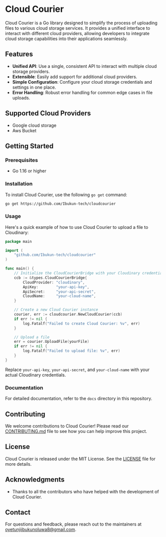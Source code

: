# Cloud Courier

Cloud Courier is a Go library designed to simplify the process of uploading files to various cloud storage services.
It provides a unified interface to interact with different cloud providers, allowing developers to integrate cloud storage capabilities into their applications seamlessly.

## Features

- **Unified API**: Use a single, consistent API to interact with multiple cloud storage providers.
- **Extensible**: Easily add support for additional cloud providers.
- **Simple Configuration**: Configure your cloud storage credentials and settings in one place.
- **Error Handling**: Robust error handling for common edge cases in file uploads.

## Supported Cloud Providers

- Google cloud storage
- Aws Bucket

## Getting Started

### Prerequisites

- Go 1.16 or higher

### Installation

To install Cloud Courier, use the following `go get` command:

```sh
go get https://github.com/Ibukun-tech/cloudcourier
```

### Usage

Here's a quick example of how to use Cloud Courier to upload a file to Cloudinary:

```go
package main

import (
    "github.com/Ibukun-tech/cloudcourier"
)

func main() {
    // Initialize the CloudCourierBridge with your Cloudinary credentials
    ccb := &types.CloudCourierBridge{
        CloudProvider: "cloudinary",
        ApiKey:        "your-api-key",
        ApiSecret:     "your-api-secret",
        CloudName:     "your-cloud-name",
    }

    // Create a new Cloud Courier instance
    courier, err := cloudcourier.NewCloudCourier(ccb)
    if err != nil {
        log.Fatalf("Failed to create Cloud Courier: %v", err)
    }

    // Upload a file
    err = courier.UploadFile(yourFile)
    if err != nil {
        log.Fatalf("Failed to upload file: %v", err)
    }
}
```

Replace `your-api-key`, `your-api-secret`, and `your-cloud-name` with your actual Cloudinary credentials.

### Documentation

For detailed documentation, refer to the `docs` directory in this repository.

## Contributing

We welcome contributions to Cloud Courier\! Please read our [CONTRIBUTING.md](CONTRIBUTING.md) file to see how you can help improve this project.

## License

Cloud Courier is released under the MIT License. See the [LICENSE](LICENSE) file for more details.

## Acknowledgments

- Thanks to all the contributors who have helped with the development of Cloud Courier.

## Contact

For questions and feedback, please reach out to the maintainers at <oyetunjiibukunoluwa8@gmail.com>.
